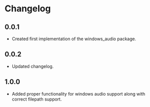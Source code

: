 # Changelog

## 0.0.1

* Created first implementation of the windows_audio package.

## 0.0.2

* Updated changelog.

## 1.0.0

* Added proper functionality for windows audio support along with correct filepath support.
